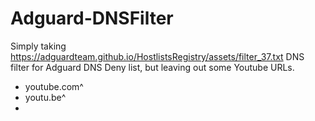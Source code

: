 # Adguard-DNSFilter

Simply taking https://adguardteam.github.io/HostlistsRegistry/assets/filter_37.txt DNS filter for Adguard DNS Deny list, but leaving out some Youtube URLs.
* youtube.com^
* youtu.be^
* 
